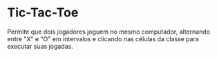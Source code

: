 # Tic-Tac-Toe
Permite que dois jogadores joguem no mesmo computador, alternando entre "X" e "O" em intervalos e clicando nas células da classe para executar suas jogadas.
